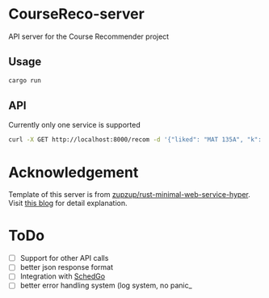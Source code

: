 # CourseReco-server

API server for the Course Recommender project 

## Usage

```bash
cargo run
```

## API

Currently only one service is supported 

```bash
curl -X GET http://localhost:8000/recom -d '{"liked": "MAT 135A", "k": 3 }'
```

# Acknowledgement

Template of this server is from [zupzup/rust-minimal-web-service-hyper](https://github.com/zupzup/rust-minimal-web-service-hyper).
Visit [this blog](https://blog.logrocket.com/a-minimal-web-service-in-rust-using-hyper/) for detail explanation.

# ToDo
* [ ] Support for other API calls
* [ ] better json response format
* [ ] Integration with [SchedGo](https://join.schedgo.com/docs/intro/)
* [ ] better error handling system (log system, no panic_